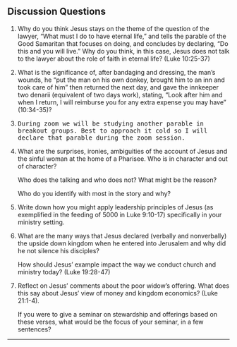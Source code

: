 ---
---

## Discussion Questions

1. Why do you think Jesus stays on the theme of the question of the lawyer, “What must I do to have eternal life,” and tells the parable of the Good Samaritan that focuses on doing, and concludes by declaring, “Do this and you will live.” Why do you think, in this case, Jesus does not talk to the lawyer about the role of faith in eternal life? (Luke 10:25-37)

2. What is the significance of, after bandaging and dressing, the man’s wounds, he “put the man on his own donkey, brought him to an inn and took care of him” then returned the next day, and gave the innkeeper two denarii (equivalent of two days work), stating, “Look after him and when I return, I will reimburse you for any extra expense you may have” (10:34-35)?

3. <samp>During zoom we will be studying another parable in breakout groups. Best to approach it cold so I will declare that parable during the zoom session.</samp>

4. What are the surprises, ironies, ambiguities of the account of Jesus and the sinful woman at the home of a Pharisee. Who is in character and out of character?

   Who does the talking and who does not? What might be the reason?

   Who do you identify with most in the story and why?

5. Write down how you might apply leadership principles of Jesus (as exemplified in the feeding of 5000 in Luke 9:10-17) specifically in your ministry setting.

6. What are the many ways that Jesus declared (verbally and nonverbally) the upside down kingdom when he entered into Jerusalem and why did he not silence his disciples?

   How should Jesus’ example impact the way we conduct church and ministry today? (Luke 19:28-47)

7. Reflect on Jesus’ comments about the poor widow’s offering. What does this say about Jesus’ view of money and kingdom economics? (Luke 21:1-4).

   If you were to give a seminar on stewardship and offerings based on these verses, what would be the focus of your seminar, in a few sentences?

<hr class='logo' />